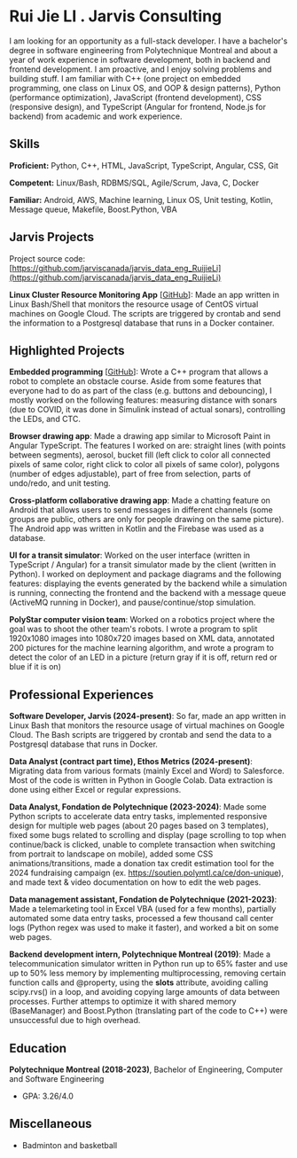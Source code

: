 # Rui Jie LI . Jarvis Consulting

I am looking for an opportunity as a full-stack developer. I have a bachelor's degree in software engineering from Polytechnique Montreal and about a year of work experience in software development, both in backend and frontend development. I am proactive, and I enjoy solving problems and building stuff. I am familiar with C++ (one project on embedded programming, one class on Linux OS, and OOP & design patterns), Python (performance optimization), JavaScript (frontend development), CSS (responsive design), and TypeScript (Angular for frontend, Node.js for backend) from academic and work experience.

## Skills

**Proficient:** Python, C++, HTML, JavaScript, TypeScript, Angular, CSS, Git

**Competent:** Linux/Bash, RDBMS/SQL, Agile/Scrum, Java, C, Docker

**Familiar:** Android, AWS, Machine learning, Linux OS, Unit testing, Kotlin, Message queue, Makefile, Boost.Python, VBA

## Jarvis Projects

Project source code: [https://github.com/jarviscanada/jarvis_data_eng_RuijieLi](https://github.com/jarviscanada/jarvis_data_eng_RuijieLi)


**Linux Cluster Resource Monitoring App** [[GitHub](https://github.com/jarviscanada/jarvis_data_eng_RuijieLi/tree/master/linux_sql)]: Made an app written in Linux Bash/Shell that monitors the resource usage of CentOS virtual machines on Google Cloud. The scripts are triggered by crontab and send the information to a Postgresql database that runs in a Docker container.


## Highlighted Projects
**Embedded programming** [[GitHub](https://github.com/atarixGB/INF1900-H20-projet)]: Wrote a C++ program that allows a robot to complete an obstacle course. Aside from some features that everyone had to do as part of the class (e.g. buttons and debouncing), I mostly worked on the following features: measuring distance with sonars (due to COVID, it was done in Simulink instead of actual sonars), controlling the LEDs, and CTC.

**Browser drawing app**: Made a drawing app similar to Microsoft Paint in Angular TypeScript. The features I worked on are: straight lines (with points between segments), aerosol, bucket fill (left click to color all connected pixels of same color, right click to color all pixels of same color), polygons (number of edges adjustable), part of free from selection, parts of undo/redo, and unit testing.

**Cross-platform collaborative drawing app**: Made a chatting feature on Android that allows users to send messages in different channels (some groups are public, others are only for people drawing on the same picture). The Android app was written in Kotlin and the Firebase was used as a database.

**UI for a transit simulator**: Worked on the user interface (written in TypeScript / Angular) for a transit simulator made by the client (written in Python). I worked on deployment and package diagrams and the following features: displaying the events generated by the backend while a simulation is running, connecting the frontend and the backend with a message queue (ActiveMQ running in Docker), and pause/continue/stop simulation.

**PolyStar computer vision team**: Worked on a robotics project where the goal was to shoot the other team's robots. I wrote a program to split 1920x1080 images into 1080x720 images based on XML data, annotated 200 pictures for the machine learning algorithm, and wrote a program to detect the color of an LED in a picture (return gray if it is off, return red or blue if it is on)


## Professional Experiences

**Software Developer, Jarvis (2024-present)**: So far, made an app written in Linux Bash that monitors the resource usage of virtual machines on Google Cloud. The Bash scripts are triggered by crontab and send the data to a Postgresql database that runs in Docker.

**Data Analyst (contract part time), Ethos Metrics (2024-present)**: Migrating data from various formats (mainly Excel and Word) to Salesforce. Most of the code is written in Python in Google Colab. Data extraction is done using either Excel or regular expressions.

**Data Analyst, Fondation de Polytechnique (2023-2024)**: Made some Python scripts to accelerate data entry tasks, implemented responsive design for multiple web pages (about 20 pages based on 3 templates), fixed some bugs related to scrolling and display (page scrolling to top when continue/back is clicked, unable to complete transaction when switching from portrait to landscape on mobile), added some CSS animations/transitions, made a donation tax credit estimation tool for the 2024 fundraising campaign (ex. https://soutien.polymtl.ca/ce/don-unique), and made text & video documentation on how to edit the web pages.

**Data management assistant, Fondation de Polytechnique (2021-2023)**: Made a telemarketing tool in Excel VBA (used for a few months), partially automated some data entry tasks, processed a few thousand call center logs (Python regex was used to make it faster), and worked a bit on some web pages.

**Backend development intern, Polytechnique Montreal (2019)**: Made a telecommunication simulator written in Python run up to 65% faster and use up to 50% less memory by implementing multiprocessing, removing certain function calls and @property, using the __slots__ attribute, avoiding calling scipy.rvs() in a loop, and avoiding copying large amounts of data between processes. Further attemps to optimize it with shared memory (BaseManager) and Boost.Python (translating part of the code to C++) were unsuccessful due to high overhead.


## Education
**Polytechnique Montreal (2018-2023)**, Bachelor of Engineering, Computer and Software Engineering
- GPA: 3.26/4.0


## Miscellaneous
- Badminton and basketball